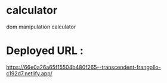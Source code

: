 # calculator
dom manipulation calculator

# Deployed URL :

https://66e0a26a65f15504b480f265--transcendent-frangollo-c192d7.netlify.app/

